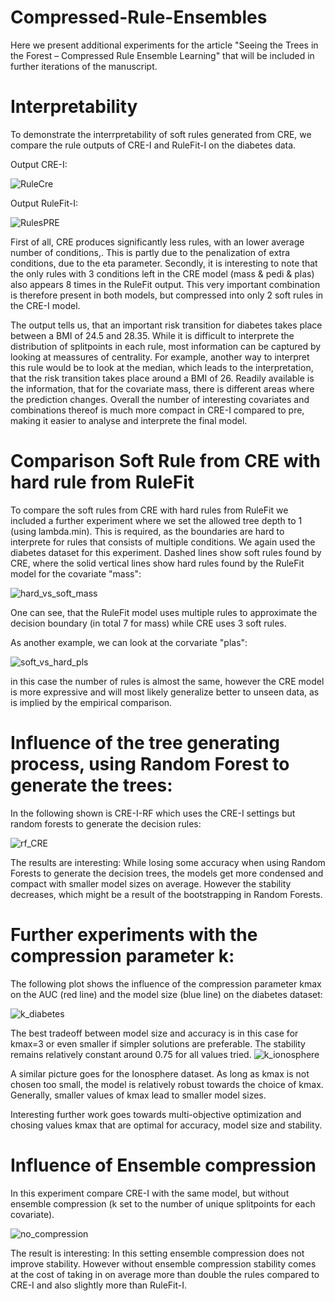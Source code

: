 
# Compressed-Rule-Ensembles
Here we present additional experiments for the article "Seeing the Trees in the Forest – Compressed Rule Ensemble Learning" that will be included in further iterations of the manuscript.




# Interpretability

To demonstrate the interrpretability of soft rules generated from CRE, we compare the rule outputs of CRE-I and RuleFit-I on the diabetes data.

Output CRE-I:

![RuleCre](https://user-images.githubusercontent.com/88620679/128867447-9627567c-31ef-440f-8611-df03989b9d6d.PNG)

Output RuleFit-I:

![RulesPRE](https://user-images.githubusercontent.com/88620679/128867772-d4745270-9780-44c0-9d2e-f0d5432027b4.PNG)

First of all, CRE produces significantly less rules, with an lower average number of conditions,. This is partly due to the penalization of extra conditions, due to the eta parameter. Secondly, it is interesting to note that the only rules with 3 conditions left in the CRE model (mass & pedi & plas) also appears 8 times in the RuleFit output. This very important combination is therefore present in both models, but compressed into only 2 soft rules in the CRE-I model.

The output tells us, that an important risk transition for diabetes takes place between a BMI of 24.5 and 28.35. While it is difficult to interprete the distribution of splitpoints in each rule, most information can be captured by looking at meassures of centrality. For example, another way to interpret this rule would be to look at the median, which leads to the interpretation, that the risk transition takes place around a BMI of 26. Readily available is the information, that for the covariate mass, there is different areas where the prediction changes. Overall the number of interesting covariates and combinations thereof is much more compact in CRE-I compared to pre, making it easier to analyse and interprete the final model.

# Comparison Soft Rule from CRE with hard rule from RuleFit

To compare the soft rules from CRE with hard rules from RuleFit we included a further experiment where we set the allowed tree depth to 1 (using lambda.min). This is required, as the boundaries are hard to interprete for rules that consists of multiple conditions. We again used the diabetes dataset for this experiment. Dashed lines show soft rules found by CRE, where the solid vertical lines show hard rules found by the RuleFit model for the covariate "mass":

![hard_vs_soft_mass](https://user-images.githubusercontent.com/88620679/128841299-06785bcf-ccb4-4fb2-a401-b25ec705adf8.png)


One can see, that the RuleFit model uses multiple rules to approximate the decision boundary (in total 7 for mass) while CRE uses 3 soft rules.

As another example, we can look at the corvariate "plas":

![soft_vs_hard_pls](https://user-images.githubusercontent.com/88620679/128842289-fde3f7a6-1156-4f74-b13e-e4b53a6a9c49.png)

in this case the number of rules is almost the same, however the CRE model is more expressive and will most likely generalize better to unseen data, as is implied by the empirical comparison.

# Influence of the tree generating process, using Random Forest to generate the trees:
In the following shown is CRE-I-RF which uses the CRE-I settings but random forests to generate the decision rules:

![rf_CRE](https://user-images.githubusercontent.com/88620679/128840356-a27ae7d0-1216-46be-a8b0-2372e2de01c7.png)

The results are interesting: While losing some accuracy when using Random Forests to generate the decision trees, the models get more condensed and compact with smaller model sizes on average. However the stability decreases, which might be a result of the bootstrapping in Random Forests. 

# Further experiments with the compression parameter k:

The following plot shows the influence of the compression parameter kmax on the AUC (red line) and the model size (blue line) on the diabetes dataset:

![k_diabetes](https://user-images.githubusercontent.com/88620679/128856802-147fc666-cfeb-4921-8165-b848c6792d3d.png)

The best tradeoff between model size and accuracy is in this case for kmax=3 or even smaller if simpler solutions are preferable. The stability remains relatively constant around 0.75 for all values tried.
![k_ionosphere](https://user-images.githubusercontent.com/88620679/128862778-cc9c9bd2-0adc-4001-94bf-2b4579f3990d.png)

 A similar picture goes for the Ionosphere dataset. As long as kmax is not chosen too small, the model is relatively robust towards the choice of kmax. Generally, smaller values of kmax lead to smaller model sizes. 
 
 Interesting further work goes towards multi-objective optimization and chosing values kmax that are optimal for accuracy, model size and stability. 

# Influence of Ensemble compression
In this experiment compare CRE-I with the same model, but without ensemble compression (k set to the number of unique splitpoints for each covariate).

![no_compression](https://user-images.githubusercontent.com/88620679/128845987-b58aa1e1-58b3-4205-8567-c133d57ff66e.png)

The result is interesting: In this setting ensemble compression does not improve stability. However without ensemble compression stability comes at the cost of taking in on average more than double the rules compared to CRE-I and also slightly more than RuleFit-I.
